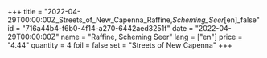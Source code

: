 +++
title = "2022-04-29T00:00:00Z_Streets_of_New_Capenna_Raffine,_Scheming_Seer_[en]_false"
id = "716a44b4-f6b0-4f14-a270-6442aed3251f"
date = "2022-04-29T00:00:00Z"
name = "Raffine, Scheming Seer"
lang = ["en"]
price = "4.44"
quantity = 4
foil = false
set = "Streets of New Capenna"
+++

